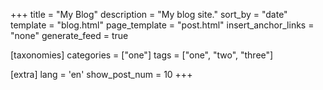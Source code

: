 +++
title = "My Blog"
description = "My blog site."
sort_by = "date"
template = "blog.html"
page_template = "post.html"
insert_anchor_links = "none"
generate_feed = true

[taxonomies]
categories = ["one"]
tags = ["one", "two", "three"]

[extra]
lang = 'en'
show_post_num = 10
+++